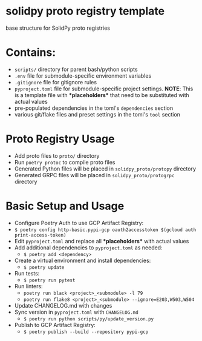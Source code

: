 # solidpy proto registry template
base structure for SolidPy proto registries

# Contains:
- `scripts/` directory for parent bash/python scripts
- `.env` file for submodule-specific environment variables
- `.gitignore` file for gitignore rules
- `pyproject.toml` file for submodule-specific project settings. __NOTE__: This is a template file with __\*placeholders\*__ that need to be substituted with actual values
- pre-populated dependencies in the toml's `dependencies` section
- various git/flake files and preset settings in the toml's `tool` section

# Proto Registry Usage
- Add proto files to `proto/` directory
- Run `poetry protoc` to compile proto files
- Generated Python files will be placed in `solidpy_proto/protopy` directory
- Generated GRPC files will be placed in `solidpy_proto/protogrpc` directory

# Basic Setup and Usage
- Configure Poetry Auth to use GCP Artifact Registry:
- `$ poetry config http-basic.pypi-gcp oauth2accesstoken $(gcloud auth print-access-token)`
- Edit `pyproject.toml` and replace all __\*placeholders\*__ with actual values
- Add additional dependencies to `pyproject.toml` as needed:
  - `$ poetry add <dependency>`
- Create a virtual environment and install dependencies:
  - `$ poetry update`
- Run tests:
  - `$ poetry run pytest`
- Run linters:
  - `poetry run black <project>_<submodule> -l 79`
  - `poetry run flake8 <project>_<submodule> --ignore=E203,W503,W504`
- Update CHANGELOG.md with changes
- Sync version in `pyproject.toml` with `CHANGELOG.md`
  - `$ poetry run python scripts/py/update_version.py` 
- Publish to GCP Artifact Registry:
  - `$ poetry publish --build --repository pypi-gcp`
